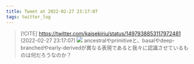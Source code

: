 ```yaml
---
title: Tweet at 2022-02-27 23:17:07
tags: twitter_log
---
```


> [!CITE] https://twitter.com/kaisekiriu/status/1497938853117972481 (2022-02-27 23:17:07)
> ![](https://twitter.com/kaisekiriu/status/1497938853117972481)
> ancestralやprimitiveと、basalやdeep-branchedやearly-derivedが異なる表現であると我々に認識させているものは何だろうなのか？
